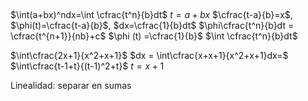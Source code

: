 ## 
$\int(a+bx)^ndx=\int \cfrac{t^n}{b}dt$
$t=a+bx$
$\cfrac{t-a}{b}=x$, $\phi(t)=\cfrac{t-a}{b}$, $dx=\cfrac{1}{b}dt$
$\phi\cfrac{t^n}{b}dt = \cfrac{t^{n+1}}{nb}+c$
$\phi (t) =\cfrac{1}{b}$
$\int \cfrac{t^n}{b}dt$

$\int\cfrac{2x+1}{x^2+x+1}$ $dx = \int\cfrac{x+x+1}{x^2+x+1}dx=$ $\int\cfrac{t-1+t}{(t-1)^2+t}$
$t=x+1$

Linealidad: separar en sumas
